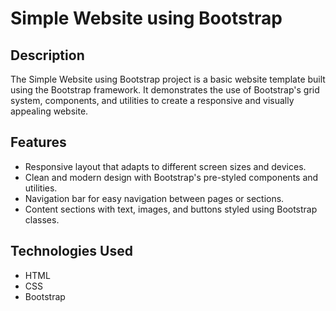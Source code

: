 # Simple Website using Bootstrap

## Description

The Simple Website using Bootstrap project is a basic website template built using the Bootstrap framework. It demonstrates the use of Bootstrap's grid system, components, and utilities to create a responsive and visually appealing website.

## Features

- Responsive layout that adapts to different screen sizes and devices.
- Clean and modern design with Bootstrap's pre-styled components and utilities.
- Navigation bar for easy navigation between pages or sections.
- Content sections with text, images, and buttons styled using Bootstrap classes.

## Technologies Used

- HTML
- CSS
- Bootstrap
